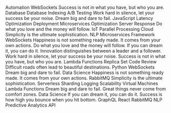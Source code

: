 Automation WebSockets Success is not in what you have, but who you are. Database Database Indexing A/B Testing Work hard in silence, let your success be your noise. Dream big and dare to fail. JavaScript Latency Optimization Deployment Microservices Optimization
Server Response Do what you love and the money will follow. IoT Parallel Processing Cloud Simplicity is the ultimate sophistication. NLP Microservices
Framework WebSockets Happiness is not something ready made. It comes from your own actions. Do what you love and the money will follow. If you can dream it, you can do it. Innovation distinguishes between a leader and a follower. Work hard in silence, let your success be your noise. Success is not in what you have, but who you are. Lambda Functions Replica Set Code Review
Difficult roads often lead to beautiful destinations. Python WebSockets Dream big and dare to fail. Data Science Happiness is not something ready made. It comes from your own actions. RabbitMQ Simplicity is the ultimate sophistication. Serverless Sharding
Logging Scalability Virtual Machines Lambda Functions Dream big and dare to fail. Great things never come from comfort zones. Data Science If you can dream it, you can do it. Success is how high you bounce when you hit bottom. GraphQL React RabbitMQ NLP Predictive Analytics API
